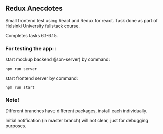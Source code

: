 ## Redux Anecdotes

Small frontend test using React and Redux for react. Task done as part of Helsinki University fullstack course.



Completes tasks 6.1-6.15.

### For testing the app::

start mockup backend (json-server) by command:

`npm run server`

start frontend server by command:

`npm run start`


### Note!

Different branches have different packages, install each individually.

Initial notification (in master branch) will not clear, just for debugging purposes.

